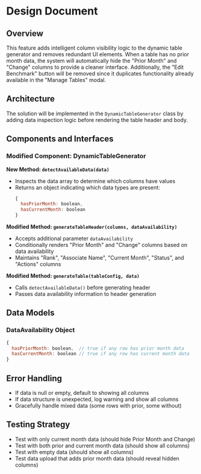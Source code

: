 # Design Document

## Overview

This feature adds intelligent column visibility logic to the dynamic table generator and removes redundant UI elements. When a table has no prior month data, the system will automatically hide the "Prior Month" and "Change" columns to provide a cleaner interface. Additionally, the "Edit Benchmark" button will be removed since it duplicates functionality already available in the "Manage Tables" modal.

## Architecture

The solution will be implemented in the `DynamicTableGenerator` class by adding data inspection logic before rendering the table header and body.

## Components and Interfaces

### Modified Component: DynamicTableGenerator

**New Method: `detectAvailableData(data)`**
- Inspects the data array to determine which columns have values
- Returns an object indicating which data types are present:
  ```javascript
  {
    hasPriorMonth: boolean,
    hasCurrentMonth: boolean
  }
  ```

**Modified Method: `generateTableHeader(columns, dataAvailability)`**
- Accepts additional parameter `dataAvailability`
- Conditionally renders "Prior Month" and "Change" columns based on data availability
- Maintains "Rank", "Associate Name", "Current Month", "Status", and "Actions" columns

**Modified Method: `generateTable(tableConfig, data)`**
- Calls `detectAvailableData()` before generating header
- Passes data availability information to header generation

## Data Models

### DataAvailability Object
```javascript
{
  hasPriorMonth: boolean,  // true if any row has prior month data
  hasCurrentMonth: boolean // true if any row has current month data
}
```

## Error Handling

- If data is null or empty, default to showing all columns
- If data structure is unexpected, log warning and show all columns
- Gracefully handle mixed data (some rows with prior, some without)

## Testing Strategy

- Test with only current month data (should hide Prior Month and Change)
- Test with both prior and current month data (should show all columns)
- Test with empty data (should show all columns)
- Test data upload that adds prior month data (should reveal hidden columns)
